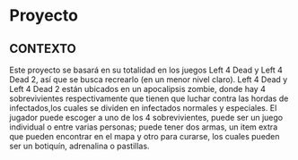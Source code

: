 # Proyecto

<h2>CONTEXTO</h2>

Este proyecto se basará en su totalidad en los juegos Left 4 Dead y Left 4 Dead 2, así que se busca recrearlo (en un menor nivel claro).
Left 4 Dead y Left 4 Dead 2 están ubicados en un apocalipsis zombie, donde hay 4 sobrevivientes respectivamente que tienen que luchar contra las hordas de infectados,los cuales se dividen en infectados normales y especiales. El jugador puede escoger a uno de los 4 sobrevivientes, puede ser un juego individual o entre varias personas; puede tener dos armas, un item extra que pueden encontrar en el mapa y otro para curarse, los cuales pueden ser un botiquín, adrenalina o pastillas.
